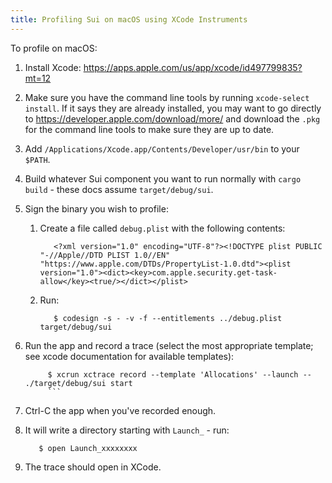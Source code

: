 ```yaml
---
title: Profiling Sui on macOS using XCode Instruments
---
```


To profile on macOS:

1. Install Xcode: https://apps.apple.com/us/app/xcode/id497799835?mt=12
1. Make sure you have the command line tools by running `xcode-select install`. If it says they are already installed, you may want to go directly to https://developer.apple.com/download/more/ and download the `.pkg` for the command line tools to make sure they are up to date.
1. Add `/Applications/Xcode.app/Contents/Developer/usr/bin` to your `$PATH`.
1. Build whatever Sui component you want to run normally with `cargo build` - these docs assume `target/debug/sui`.
1. Sign the binary you wish to profile:
    1. Create a file called `debug.plist` with the following contents:
       ```shell
          <?xml version="1.0" encoding="UTF-8"?><!DOCTYPE plist PUBLIC "-//Apple//DTD PLIST 1.0//EN" "https://www.apple.com/DTDs/PropertyList-1.0.dtd"><plist version="1.0"><dict><key>com.apple.security.get-task-allow</key><true/></dict></plist>
          ```
    1. Run:
       ```shell
          $ codesign -s - -v -f --entitlements ../debug.plist target/debug/sui
          ```
1. Run the app and record a trace (select the most appropriate template; see xcode documentation for available templates):
   ```shell
        $ xcrun xctrace record --template 'Allocations' --launch -- ./target/debug/sui start
        ```

1. Ctrl-C the app when you've recorded enough.
1. It will write a directory starting with `Launch_` - run:
   ```shell
      $ open Launch_xxxxxxxx
      ```

1. The trace should open in XCode.
